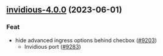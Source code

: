 

## [invidious-4.0.0](https://github.com/truecharts/charts/compare/invidious-3.0.0...invidious-4.0.0) (2023-06-01)

### Feat

- hide advanced ingress options behind checbox ([#9203](https://github.com/truecharts/charts/issues/9203))
  - Invidious port ([#9283](https://github.com/truecharts/charts/issues/9283))
  
  